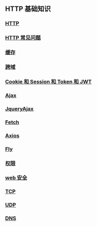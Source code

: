 ## HTTP 基础知识

### [HTTP](./HTTP/)

### [HTTP 常见问题](./HTTP常见问题/)

### [缓存](./缓存/)

### [跨域](./跨域/)

### [Cookie 和 Session 和 Token 和 JWT](./Cookie和Session和Token和JWT/)

### [Ajax](./Ajax/)

### [JqueryAjax](./JqueryAjax/)

### [Fetch](./Fetch/)

### [Axios](./Axios/)

### [Fly](./Fly/)

### [权限](./权限/)

### [web 安全](./web安全/)

### [TCP](./TCP/)

### [UDP](./UDP/)

### [DNS](./DNS/)
